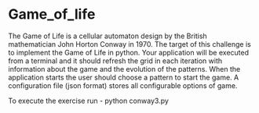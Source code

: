 # Game_of_life
The Game of Life is a cellular automaton design by the British mathematician John Horton Conway in 1970. The target of this challenge is to implement the Game of Life in python. Your application will be executed from a terminal and it should refresh the grid in each iteration with information about the game and the evolution of the patterns. When the application starts the user should choose a pattern to start the game. A configuration file (json format) stores all configurable options of game.

To execute the exercise run - python conway3.py
